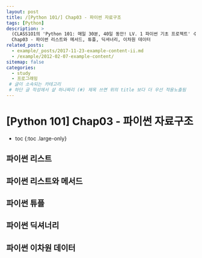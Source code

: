 ```yaml
---
layout: post
title: /[Python 101/] Chap03 - 파이썬 자료구조
tags: [Python]
description: >
  (CLASS1O1의 'Python 101: 매일 30분, 40일 동안! LV. 1 파이썬 기초 프로젝트' 수업에 기반한 정리)
  Chap03 - 파이썬 리스트와 메서드, 튜플, 딕셔너리, 이차원 데이터 
related_posts:
  - example/_posts/2017-11-23-example-content-ii.md
  - /example/2012-02-07-example-content/
sitemap: false
categories:
  - study
  - 프로그래밍
 # 글이 소속되는 카테고리 
 # 하단 글 작성에서 샾 하나짜리 (#) 제목 쓰면 위의 title 보다 더 우선 적용노출됨 
---
```


# [Python 101] Chap03 - 파이썬 자료구조

* toc 
{:toc .large-only}

## 파이썬 리스트  

## 파이썬 리스트와 메서드 

## 파이썬 튜플 

## 파이썬 딕셔너리  

## 파이썬 이차원 데이터
